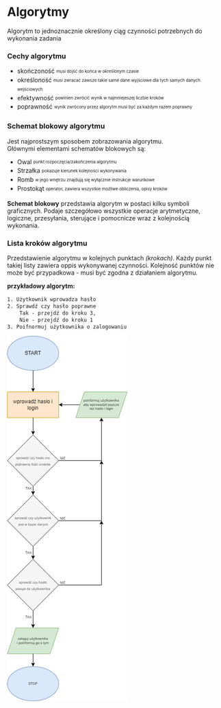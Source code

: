 
# Algorytmy

Algorytm to jednoznacznie określony ciąg czynności potrzebnych do wykonania zadania

### Cechy algorytmu
- skończoność <sub><sup>musi dojść do końca w określonym czasie</sup></sub>
- określoność <sub><sup>musi zwracać zawsze takie same dane wyjściowe dla tych samych danych wejściowych</sup></sub>
- efektywność <sub><sup>powinien zwrócić wynik w najmniejeszej liczbie kroków</sup></sub>
- poprawność <sub><sup>wynik zwrócony przez algorytm musi być za każdym razem poprawny</sup></sub>

### Schemat blokowy algorytmu

Jest najprostszym sposobem zobrazowania algorytmu.<br/>
Głównymi elementami schematów blokowych są:
- Owal <sub><sup>punkt rozpoczęcia/zakończenia algorytmu</sup></sub>
- Strzałka <sub><sup>pokazuje kierunek kolejności wykonywania</sup></sub>
- Romb <sub><sup>w jego wnętrzu znajdują się wyłącznie instrukcje warunkowe</sup></sub>
- Prostokąt <sub><sup>operator, zawiera wszystkie możliwe obliczenia, opisy kroków</sup></sub>

**Schemat blokowy** przedstawia algorytm w postaci kilku symboli graficznych. Podaje szczegółowo wszystkie operacje arytmetyczne, logiczne, przesyłania, sterujące i pomocnicze wraz z kolejnością wykonania.

### Lista kroków algorytmu

Przedstawienie algorytmu w kolejnych punktach *(krokach)*. Każdy punkt takiej listy zawiera oppis wykonywanej czynności. Kolejność punktów nie może być przypadkowa - musi być zgodna z działaniem algorytmu.

**przykładowy algorytm:**
```
1. Użytkownik wprowadza hasło
2. Sprawdź czy hasło poprawne 
    Tak - przejdź do kroku 3, 
    Nie - przejdź do kroku 1
3. Poifnormuj użytkownika o zalogowaniu
```

![zdjecie diagramu nr. 1](Screenshots/01.png)
